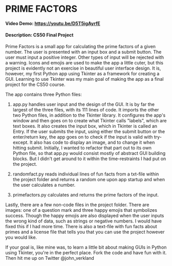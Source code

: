 # PRIME FACTORS
#### Video Demo:  <https://youtu.be/D5T5igAyrfE>
#### Description: CS50 Final Project

Prime Factors is a small app for calculating the prime factors of a given number. The user is presented with an input box and a submit button. The user must input a positive integer. Other types of input will be rejected with a warning. Icons and emojis are used to make the app a little cuter, but this project is evidently not an exercise in beautiful user interface design. It is, however, my first Python app using Tkinter as a framework for creating a GUI. Learning to use Tkinter was my main goal of making the app as a final project for the CS50 course.

The app contains three Python files:

1) app.py handles user input and the design of the GUI. It is by far the largest of the three files, with its 111 lines of code. It imports the other two Python files, in addition to the Tkinter library. It configures the app's window and then goes on to create what Tkinter calls "labels", which are text boxes. It also creates the input box, which in Tkinter is called an Entry. If the user submits the input, using either the submit button or the enter/return key, the app goes on to check if the input is valid with try-except. It also has code to display an image, and to change it when hitting submit. Initially, I wanted to refactor that part out to its own Python file, so that app.py would consist mostly of abstract GUI building blocks. But I didn't get around to it within the time-restraints I had put on the project.

2) randomfact.py reads individual lines of fun facts from a txt-file within the project folder and returns a random one upon app startup and when the user calculates a number.

3) primefactors.py calculates and returns the prime factors of the input.

Lastly, there are a few non-code files in the project folder. There are images: one of a question mark and three happy emojis that symbolizes success. Though the happy emojis are also displayed when the user inputs the wrong kind of data, such as strings or negative numbers. I would have fixed this if I had more time. There is also a text-file with fun facts about primes and a license file that tells you that you can use the project however you would like.

If your goal is, like mine was, to learn a little bit about making GUIs in Python using Tkinter, you're in the perfect place. Fork the code and have fun with it. Then hit me up on Twitter @john_verkland